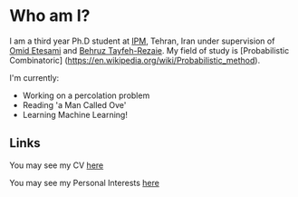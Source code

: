 # Who am I?
I am a third year Ph.D student at [IPM](http://ipm.ir/), Tehran, Iran under supervision of [Omid Etesami](http://math.ipm.ir/~etesami/) and [Behruz Tayfeh-Rezaie](http://math.ipm.ac.ir/~tayfeh-r/). My field of study is [Probabilistic Combinatoric] (https://en.wikipedia.org/wiki/Probabilistic_method).

I'm currently:
- Working on a percolation problem
- Reading 'a Man Called Ove'
- Learning Machine Learning!


## Links

You may see my CV [here](Files/CV.md)

You may see my Personal Interests [here](Files/Personal_Interests.md)
